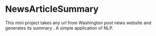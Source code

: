 # NewsArticleSummary
This mini project takes any url from Washington post news website and generates its summary . A simple application of NLP. 
